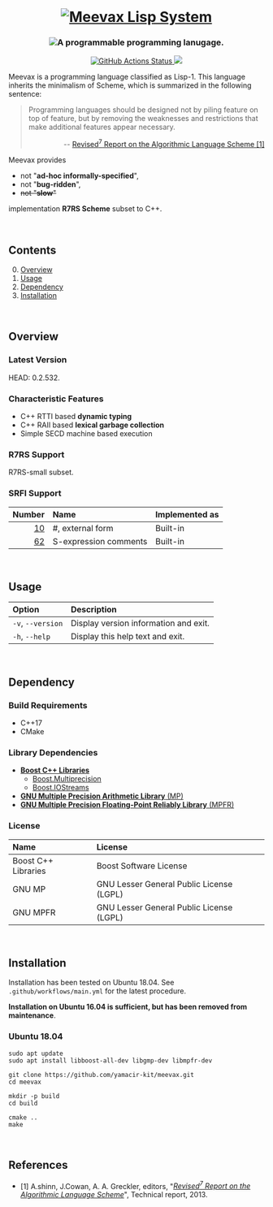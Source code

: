 <br/>
<h1 align="center">
  <a href="https://github.com/yamacir-kit/meevax/">
    <img src="https://github.com/yamacir-kit/meevax/wiki/svg/meevax-logo.v8.png"
         alt="Meevax Lisp System"/>
  </a>
</h1>

<h3 align="center">
  <img src="https://github.com/yamacir-kit/meevax/wiki/svg/description.png"
       alt="A programmable programming lanugage."/>
</h3>

<p align="center">
  <a href="https://github.com/yamacir-kit/meevax/actions">
    <img src="https://github.com/yamacir-kit/meevax/workflows/CI/badge.svg"
         alt="GitHub Actions Status"/>
  </a>
  <a href="https://www.codacy.com/manual/yamacir-kit/meevax?utm_source=github.com&amp;utm_medium=referral&amp;utm_content=yamacir-kit/meevax&amp;utm_campaign=Badge_Grade">
    <img src="https://api.codacy.com/project/badge/Grade/ebd3aba61f1141049229031b7f068de9"/>
  </a>
</p>

Meevax is a programming language classified as Lisp-1.
This language inherits the minimalism of Scheme, which is summarized in the following sentence:

> Programming languages should be designed not by piling feature on top of feature, but by removing the weaknesses and restrictions that make additional features appear necessary.
> <p align="right"> --
>   <a href="https://bitbucket.org/cowan/r7rs/raw/tip/rnrs/r7rs.pdf">
>     Revised<sup>7</sup> Report on the Algorithmic Language Scheme [1]
>   </a>
> </p>

Meevax provides

*   not "**ad-hoc informally-specified**",
*   not "**bug-ridden**",
*   ~~not "**slow**"~~

implementation **R7RS Scheme** subset to C++.

<br/>

## Contents

0. [Overview](#Overview)
1. [Usage](#Usage)
2. [Dependency](#Dependency)
3. [Installation](#Installation)

<br/>

## Overview

### Latest Version

HEAD: 0.2.532.

### Characteristic Features

*   C++ RTTI based **dynamic typing**
*   C++ RAII based **lexical garbage collection**
*   Simple SECD machine based execution

### R7RS Support

R7RS-small subset.

### SRFI Support

|                                                Number | Name                       | Implemented as |
|------------------------------------------------------:|:---------------------------|:---------------|
|  [10](https://srfi.schemers.org/srfi-10/srfi-10.html) | #, external form           | Built-in
|  [62](https://srfi.schemers.org/srfi-62/srfi-62.html) | S-expression comments      | Built-in

<br/>

## Usage

| Option            | Description                           |
|:------------------|:--------------------------------------|
| `-v`, `--version` | Display version information and exit. |
| `-h`, `--help`    | Display this help text and exit.      |

<br/>

## Dependency

### Build Requirements

*   C++17
*   CMake

### Library Dependencies

*   [**Boost C++ Libraries**](https://www.boost.org/)
    * [Boost.Multiprecision](https://www.boost.org/doc/libs/release/libs/multiprecision/)
    * [Boost.IOStreams](https://www.boost.org/doc/libs/release/libs/iostreams/)
*   [**GNU Multiple Precision Arithmetic Library** (MP)](https://gmplib.org/)
*   [**GNU Multiple Precision Floating-Point Reliably Library** (MPFR)](https://www.mpfr.org/)

### License

| Name                | License                                  |
|:--------------------|:-----------------------------------------|
| Boost C++ Libraries | Boost Software License                   |
| GNU MP              | GNU Lesser General Public License (LGPL) |
| GNU MPFR            | GNU Lesser General Public License (LGPL) |

<br/>

## Installation

Installation has been tested on Ubuntu 18.04.
See `.github/workflows/main.yml` for the latest procedure.

**Installation on Ubuntu 16.04 is sufficient, but has been removed from maintenance**.

### Ubuntu 18.04

``` shell
sudo apt update
sudo apt install libboost-all-dev libgmp-dev libmpfr-dev

git clone https://github.com/yamacir-kit/meevax.git
cd meevax

mkdir -p build
cd build

cmake ..
make
```

<br/>

## References

- [1] A.shinn, J.Cowan, A. A. Greckler, editors, "<cite><a href="https://bitbucket.org/cowan/r7rs/raw/tip/rnrs/r7rs.pdf">Revised<sup>7</sup> Report on the Algorithmic Language Scheme</a></cite>", Technical report, 2013.

<!--
*   TinyScheme ([http://tinyscheme.sourceforge.net/](http://tinyscheme.sourceforge.net/))
*   SECDR-Scheme ([http://www.maroon.dti.ne.jp/nagar17/mulasame/](http://www.maroon.dti.ne.jp/nagar17/mulasame/))
-->

